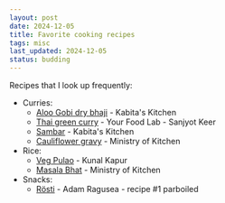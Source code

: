 ```yaml
---
layout: post
date: 2024-12-05
title: Favorite cooking recipes
tags: misc
last_updated: 2024-12-05
status: budding
---
```


Recipes that I look up frequently:

* Curries:
  * [Aloo Gobi dry bhaji](https://www.youtube.com/watch?v=sSC8tC738DY) - Kabita's Kitchen
  * [Thai green curry](https://www.youtube.com/watch?v=yIJuNosqa1I) - Your Food Lab - Sanjyot Keer
  * [Sambar](https://www.youtube.com/watch?v=h45qzOPKJpc) - Kabita's Kitchen
  * [Cauliflower gravy](https://www.youtube.com/watch?v=b7lxXbmNRkM) - Ministry of Kitchen
* Rice:
  * [Veg Pulao](https://www.youtube.com/watch?v=UDrJ2T8Ss_Q) - Kunal Kapur
  * [Masala Bhat](https://www.youtube.com/watch?v=oh77tRpHV6o) - Ministry of Kitchen
* Snacks:
  * [Rösti](https://www.youtube.com/watch?v=lt7u470DOiY) - Adam Ragusea - recipe #1 parboiled
